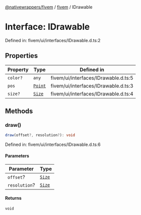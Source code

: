 [@nativewrappers/fivem](../../README.md) / [fivem](../README.md) / IDrawable

# Interface: IDrawable

Defined in: fivem/ui/interfaces/IDrawable.d.ts:2

## Properties

| Property | Type | Defined in |
| ------ | ------ | ------ |
| <a id="color"></a> `color?` | `any` | fivem/ui/interfaces/IDrawable.d.ts:5 |
| <a id="pos"></a> `pos` | [`Point`](../classes/Point.md) | fivem/ui/interfaces/IDrawable.d.ts:3 |
| <a id="size"></a> `size?` | [`Size`](../classes/Size.md) | fivem/ui/interfaces/IDrawable.d.ts:4 |

## Methods

### draw()

```ts
draw(offset?, resolution?): void
```

Defined in: fivem/ui/interfaces/IDrawable.d.ts:6

#### Parameters

| Parameter | Type |
| ------ | ------ |
| `offset`? | [`Size`](../classes/Size.md) |
| `resolution`? | [`Size`](../classes/Size.md) |

#### Returns

`void`
